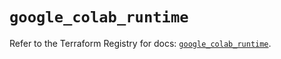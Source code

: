 # `google_colab_runtime`

Refer to the Terraform Registry for docs: [`google_colab_runtime`](https://registry.terraform.io/providers/hashicorp/google-beta/6.21.0/docs/resources/google_colab_runtime).
